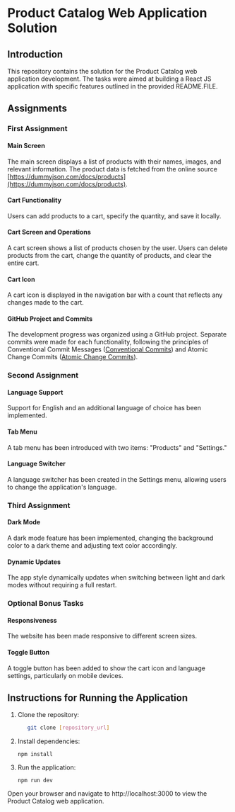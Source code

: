 # Product Catalog Web Application Solution

## Introduction

This repository contains the solution for the Product Catalog web application development. The tasks were aimed at building a React JS application with specific features outlined in the provided  README.FILE.

## Assignments

### First Assignment

#### Main Screen

The main screen displays a list of products with their names, images, and relevant information. The product data is fetched from the online source [https://dummyjson.com/docs/products](https://dummyjson.com/docs/products).

#### Cart Functionality

Users can add products to a cart, specify the quantity, and save it locally.

#### Cart Screen and Operations

A cart screen shows a list of products chosen by the user. Users can delete products from the cart, change the quantity of products, and clear the entire cart.

#### Cart Icon

A cart icon is displayed in the navigation bar with a count that reflects any changes made to the cart.

#### GitHub Project and Commits

The development progress was organized using a GitHub project. Separate commits were made for each functionality, following the principles of Conventional Commit Messages ([Conventional Commits](https://www.conventionalcommits.org/en/v1.0.0-beta.4/)) and Atomic Change Commits ([Atomic Change Commits](https://medium.com/@fagnerbrack/one-commit-one-change-3d10b10cebbf)).

### Second Assignment

#### Language Support

Support for English and an additional language of choice has been implemented.

#### Tab Menu

A tab menu has been introduced with two items: "Products" and "Settings."

#### Language Switcher

A language switcher has been created in the Settings menu, allowing users to change the application's language.

### Third Assignment

#### Dark Mode

A dark mode feature has been implemented, changing the background color to a dark theme and adjusting text color accordingly.

#### Dynamic Updates

The app style dynamically updates when switching between light and dark modes without requiring a full restart.

### Optional Bonus Tasks

#### Responsiveness

The website has been made responsive to different screen sizes.

#### Toggle Button

A toggle button has been added to show the cart icon and language settings, particularly on mobile devices.

## Instructions for Running the Application

1. Clone the repository:

   ```bash
      git clone [repository_url]
2. Install dependencies:

       npm install
3. Run the application:
   
       npm run dev
Open your browser and navigate to http://localhost:3000 to view the Product Catalog web application.
